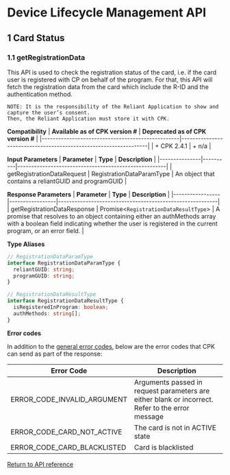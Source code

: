 # Device Lifecycle Management API

## 1 Card Status

### 1.1 getRegistrationData

This API is used to check the registration status of the card, i.e. if the card user is registered with CP on behalf of the program. For that, this API will fetch the registration data from the card which include the R-ID and the authentication method.

```
NOTE: It is the responsibility of the Reliant Application to show and capture the user’s consent.
Then, the Reliant Application must store it with CPK.
```

**Compatibility**
| **Available as of CPK version #** | **Deprecated as of CPK version #** |
|--------------------------------------------------|------------------------------------------------------------------|
| + CPK 2.4.1 | + n/a |

**Input Parameters**
| **Parameter** | **Type** | **Description** |
|---------------|----------|------------------------------------------------------|
| getRegistrationDataRequest | RegistrationDataParamType | An object that contains a reliantGUID and programGUID |

**Response Parameters**
| **Parameter** | **Type** | **Description** |
|-----------------|-----------------|----------------------------------------------------------|
| getRegistrationDataResponse | Promise<`RegistrationDataResultType`> | A promise that resolves to an object containing either an authMethods array with a boolean field indicating whether the user is registered in the current program, or an error field. |

**Type Aliases**

```ts
// RegistrationDataParamType
interface RegistrationDataParamType {
  reliantGUID: string;
  programGUID: string;
}

// RegistrationDataResultType
interface RegistrationDataResultType {
  isRegisteredInProgram: boolean;
  authMethods: string[];
}
```

**Error codes**

In addition to the [general error codes](https://developer.mastercard.com/cp-kernel-integration-api/documentation/reference-pages/code-and-formats/), below are the error codes that CPK can send as part of the response:

| **Error Code**              | **Description**                                                                                  |
| --------------------------- | ------------------------------------------------------------------------------------------------ |
| ERROR_CODE_INVALID_ARGUMENT | Arguments passed in request parameters are either blank or incorrect. Refer to the error message |
| ERROR_CODE_CARD_NOT_ACTIVE  | The card is not in ACTIVE state                                                                  |
| ERROR_CODE_CARD_BLACKLISTED | Card is blacklisted                                                                              |

[Return to API reference](README.md)
